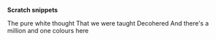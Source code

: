**Scratch snippets**

The pure white thought
That we were taught
Decohered
And there's a million and one colours here
